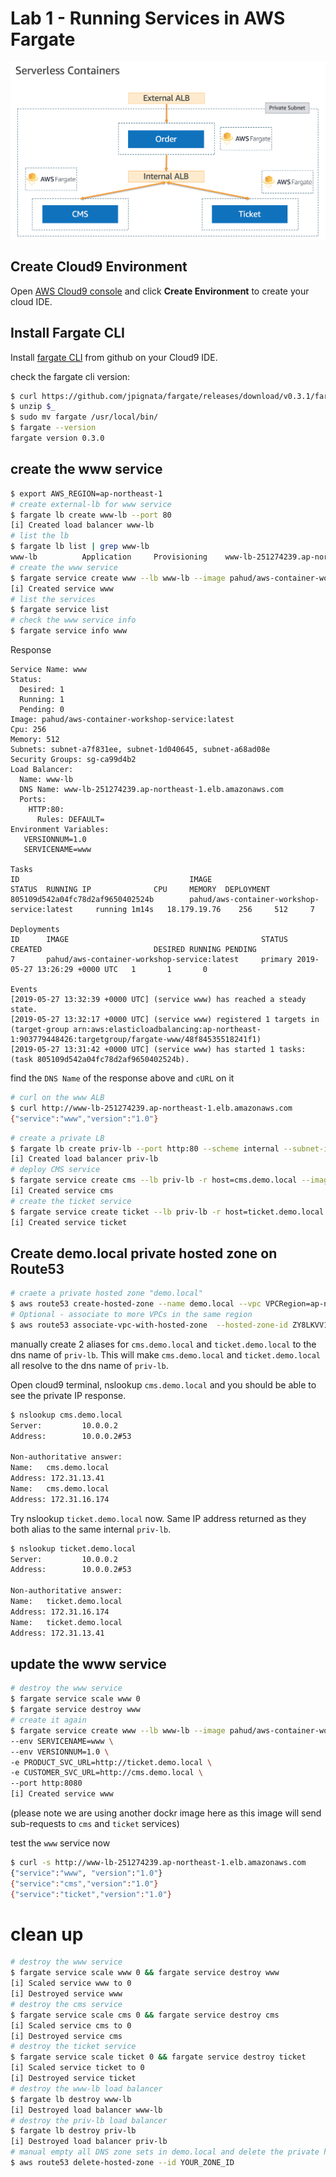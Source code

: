 # Lab 1 - Running Services in AWS Fargate

![](../images/01.png)



## Create Cloud9 Environment

Open [AWS Cloud9 console](https://ap-northeast-1.console.aws.amazon.com/cloud9) and click **Create Environment** to create your cloud IDE.

## Install Fargate CLI

Install [fargate CLI](https://github.com/jpignata/fargate) from github on your Cloud9 IDE.

check the fargate cli version:

```bash
$ curl https://github.com/jpignata/fargate/releases/download/v0.3.1/fargate-0.3.1-linux-amd64.zip -Lo fargate.zip
$ unzip $_
$ sudo mv fargate /usr/local/bin/
$ fargate --version
fargate version 0.3.0
```
## create the www service

```bash
$ export AWS_REGION=ap-northeast-1
# create external-lb for www service
$ fargate lb create www-lb --port 80
[i] Created load balancer www-lb
# list the lb
$ fargate lb list | grep www-lb
www-lb          Application     Provisioning    www-lb-251274239.ap-northeast-1.elb.amazonaws.com               HTTP:80
# create the www service
$ fargate service create www --lb www-lb --image pahud/aws-container-workshop-service:latest --env SERVICENAME=www --env VERSIONNUM=1.0 --port http:8080
[i] Created service www
# list the services
$ fargate service list
# check the www service info
$ fargate service info www
```
Response
```
Service Name: www
Status: 
  Desired: 1
  Running: 1
  Pending: 0
Image: pahud/aws-container-workshop-service:latest
Cpu: 256
Memory: 512
Subnets: subnet-a7f831ee, subnet-1d040645, subnet-a68ad08e
Security Groups: sg-ca99d4b2
Load Balancer: 
  Name: www-lb
  DNS Name: www-lb-251274239.ap-northeast-1.elb.amazonaws.com
  Ports: 
    HTTP:80: 
      Rules: DEFAULT=
Environment Variables: 
   VERSIONNUM=1.0
   SERVICENAME=www

Tasks
ID                                      IMAGE                                           STATUS  RUNNING IP              CPU     MEMORY  DEPLOYMENT
805109d542a04fc78d2af9650402524b        pahud/aws-container-workshop-service:latest     running 1m14s   18.179.19.76    256     512     7

Deployments
ID      IMAGE                                           STATUS  CREATED                         DESIRED RUNNING PENDING
7       pahud/aws-container-workshop-service:latest     primary 2019-05-27 13:26:29 +0000 UTC   1       1       0

Events
[2019-05-27 13:32:39 +0000 UTC] (service www) has reached a steady state.
[2019-05-27 13:32:17 +0000 UTC] (service www) registered 1 targets in (target-group arn:aws:elasticloadbalancing:ap-northeast-1:903779448426:targetgroup/fargate-www/48f84535518241f1)
[2019-05-27 13:31:42 +0000 UTC] (service www) has started 1 tasks: (task 805109d542a04fc78d2af9650402524b).
```
find the `DNS Name` of the response above and `cURL` on it

```bash
# curl on the www ALB
$ curl http://www-lb-251274239.ap-northeast-1.elb.amazonaws.com
{"service":"www","version":"1.0"}
```

```bash
# create a private LB
$ fargate lb create priv-lb --port http:80 --scheme internal --subnet-id subnet-a7f831ee,subnet-1d040645,subnet-a68ad08e                        
[i] Created load balancer priv-lb
# deploy CMS service
$ fargate service create cms --lb priv-lb -r host=cms.demo.local --image pahud/aws-container-workshop-service:latest --env SERVICENAME=cms --env VERSIONNUM=1.0 --port http:8080     
[i] Created service cms
# create the ticket service
$ fargate service create ticket --lb priv-lb -r host=ticket.demo.local --image pahud/aws-container-workshop-service:latest --env SERVICENAME=ticket --env VERSIONNUM=1.0 --port http:8080
[i] Created service ticket
```

## Create demo.local private hosted zone on Route53

```bash
# craete a private hosted zone "demo.local"
$ aws route53 create-hosted-zone --name demo.local --vpc VPCRegion=ap-northeast-1,VPCId=vpc-497a492d --caller-reference ="$(date)" --hosted-zone-config PrivateZone=true
# Optional - associate to more VPCs in the same region
$ aws route53 associate-vpc-with-hosted-zone  --hosted-zone-id ZY8LKVV17EQE6 --vpc VPCRegion=ap-northeast-1,VPCId=vpc-0e7f406aacc036c4a
```

manually create 2 aliases for `cms.demo.local` and `ticket.demo.local` to the dns name of `priv-lb`. This will make `cms.demo.local` and 
`ticket.demo.local` all resolve to the dns name of `priv-lb`.

Open cloud9 terminal, nslookup `cms.demo.local` and you should be able to see the private IP response.

```bash
$ nslookup cms.demo.local
Server:         10.0.0.2
Address:        10.0.0.2#53

Non-authoritative answer:
Name:   cms.demo.local
Address: 172.31.13.41
Name:   cms.demo.local
Address: 172.31.16.174
```
Try nslookup `ticket.demo.local` now. Same IP address returned as they both alias to the same internal `priv-lb`.
```bash
$ nslookup ticket.demo.local
Server:         10.0.0.2
Address:        10.0.0.2#53

Non-authoritative answer:
Name:   ticket.demo.local
Address: 172.31.16.174
Name:   ticket.demo.local
Address: 172.31.13.41
```



## update the www service

```bash
# destroy the www service
$ fargate service scale www 0
$ fargate service destroy www
# create it again
$ fargate service create www --lb www-lb --image pahud/aws-container-workshop-service:order-latest \
--env SERVICENAME=www \
--env VERSIONNUM=1.0 \
-e PRODUCT_SVC_URL=http://ticket.demo.local \
-e CUSTOMER_SVC_URL=http://cms.demo.local \
--port http:8080
[i] Created service www
```
(please note we are using another dockr image here as this image will send sub-requests to `cms` and `ticket` services)

test the `www` service now

```bash
$ curl -s http://www-lb-251274239.ap-northeast-1.elb.amazonaws.com
{"service":"www", "version":"1.0"}
{"service":"cms","version":"1.0"}
{"service":"ticket","version":"1.0"}
```

# clean up

```bash
# destroy the www service
$ fargate service scale www 0 && fargate service destroy www                                                                                  
[i] Scaled service www to 0
[i] Destroyed service www
# destroy the cms service
$ fargate service scale cms 0 && fargate service destroy cms                                                                                      
[i] Scaled service cms to 0
[i] Destroyed service cms
# destroy the ticket service
$ fargate service scale ticket 0 && fargate service destroy ticket                                                                                
[i] Scaled service ticket to 0
[i] Destroyed service ticket
# destroy the www-lb load balancer
$ fargate lb destroy www-lb
[i] Destroyed load balancer www-lb
# destroy the priv-lb load balancer
$ fargate lb destroy priv-lb
[i] Destroyed load balancer priv-lb
# manual empty all DNS zone sets in demo.local and delete the private hosted zone from Route53
$ aws route53 delete-hosted-zone --id YOUR_ZONE_ID 
```